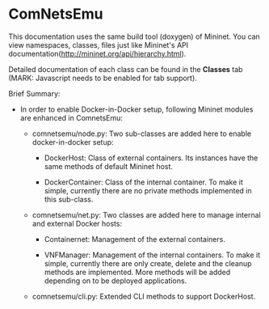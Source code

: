 # ComNetsEmu #

This documentation uses the same build tool (doxygen) of Mininet. You can view namespaces, classes, files just like
Mininet's API documentation(http://mininet.org/api/hierarchy.html).

Detailed documentation of each class can be found in the **Classes** tab (MARK: Javascript needs to be enabled for tab
support).

Brief Summary:

- In order to enable Docker-in-Docker setup, following Mininet modules are enhanced in ComnetsEmu:

  - comnetsemu/node.py: Two sub-classes are added here to enable docker-in-docker setup:

      - DockerHost: Class of external containers. Its instances have the same methods of default Mininet host.

      - DockerContainer: Class of the internal container. To make it simple, currently there are no private methods
          implemented in this sub-class.

  - comnetsemu/net.py: Two classes are added here to manage internal and external Docker hosts:

      - Containernet: Management of the external containers.

      - VNFManager: Management of the internal containers. To make it simple, currently there are only create, delete and
          the cleanup methods are implemented. More methods will be added depending on to be deployed applications.

  - comnetsemu/cli.py: Extended CLI methods to support DockerHost.
